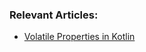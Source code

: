 ### Relevant Articles:

- [Volatile Properties in Kotlin](https://www.baeldung.com/kotlin/volatile-properties)
